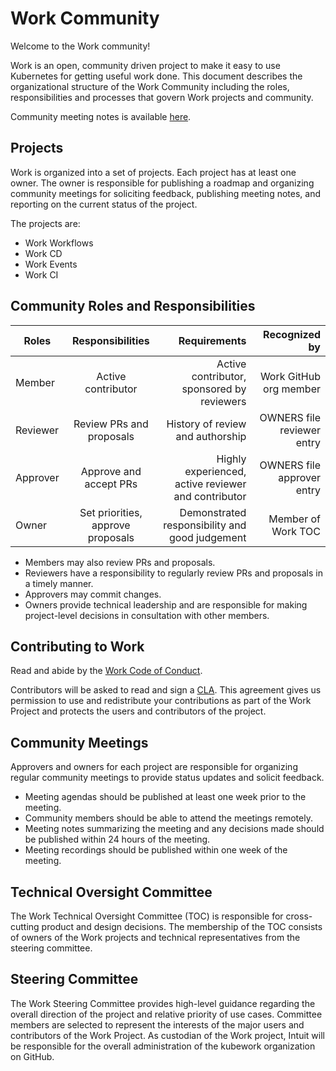 # Work Community

Welcome to the Work community!

Work is an open, community driven project to make it easy to use Kubernetes for getting useful work done.  This document describes the organizational structure of the Work Community including the roles, responsibilities and processes that govern Work projects and community.

Community meeting notes is available [here](https://docs.google.com/document/d/16aWGQ1Te5IRptFuAIFtg3rONRQqHC1Z3X9rdDHYhYfE/edit?usp=sharing).

## Projects

Work is organized into a set of projects. Each project has at least one owner. The owner is responsible for publishing a roadmap and organizing community meetings for soliciting feedback, publishing meeting notes, and reporting on the current status of the project.

The projects are:

* Work Workflows
* Work CD
* Work Events
* Work CI

## Community Roles and Responsibilities

| Roles        | Responsibilities| Requirements  | Recognized by|
| -------------|:---------------:| -------------:|-------------:|
| Member       | Active contributor |Active contributor, sponsored by reviewers |Work GitHub org member|
| Reviewer     | Review PRs and proposals     |   History of review and authorship | OWNERS file reviewer entry|
| Approver     | Approve and accept PRs     |   Highly experienced, active reviewer and contributor |OWNERS file approver entry|
| Owner        | Set priorities, approve proposals| Demonstrated responsibility and good judgement|Member of Work TOC|


* Members may also review PRs and proposals.
* Reviewers have a responsibility to regularly review PRs and proposals in a timely
manner.
* Approvers may commit changes.
* Owners provide technical leadership and are responsible for making project-level decisions in consultation with other members.

## Contributing to Work

Read and abide by the [Work Code of Conduct](https://github.com/kubework/work/blob/master/CODE_OF_CONDUCT.md).

Contributors will be asked to read and sign a [CLA](https://github.com/kubework/work/blob/master/community/Work%20Individual%20CLA.pdf). This agreement gives us permission to use and redistribute your contributions as part of the Work Project and protects the users and contributors of the project.

## Community Meetings

Approvers and owners for each project are responsible for organizing regular community meetings to provide status updates and solicit feedback.

* Meeting agendas should be published at least one week prior to the meeting.
* Community members should be able to attend the meetings remotely.
* Meeting notes summarizing the meeting and any decisions made should be published
within 24 hours of the meeting.
* Meeting recordings should be published within one week of the meeting.

## Technical Oversight Committee

The Work Technical Oversight Committee (TOC) is responsible for cross-cutting product and design decisions. The membership of the TOC consists of owners of the Work projects and technical representatives from the steering committee.

## Steering Committee

The Work Steering Committee provides high-level guidance regarding the overall direction of the project and relative priority of use cases. Committee members are selected to represent the interests of the major users and contributors of the Work Project.
As custodian of the Work project, Intuit will be responsible for the overall administration of  the kubework organization on GitHub.
